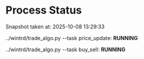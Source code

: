 # Process Status

Snapshot taken at: 2025-10-08 13:29:33

../wintrd/trade_algo.py --task price_update: **RUNNING**

../wintrd/trade_algo.py --task buy_sell: **RUNNING**

